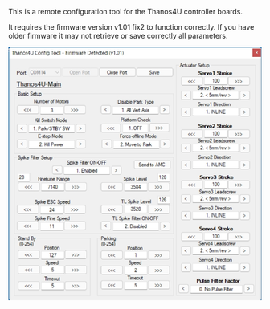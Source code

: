 This is a remote configuration tool for the Thanos4U controller boards.

It requires the firmware version v1.01 fix2 to function correctly. If you have older firmware it may not retrieve or save correctly all parameters.

![Alt Text](https://github.com/tronicgr/Thanos4U-firmware/blob/main/Utilities/Thanos4U_config_tool/Thanos4U_config.jpg)
